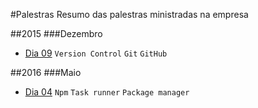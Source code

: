 #Palestras
Resumo das palestras ministradas na empresa

##2015
###Dezembro
- [Dia 09](/2015/dez/09-12-2015.md) `Version Control` `Git` `GitHub`

##2016
###Maio
- [Dia 04](/2016/mai/04-05-2016.md) `Npm` `Task runner` `Package manager`